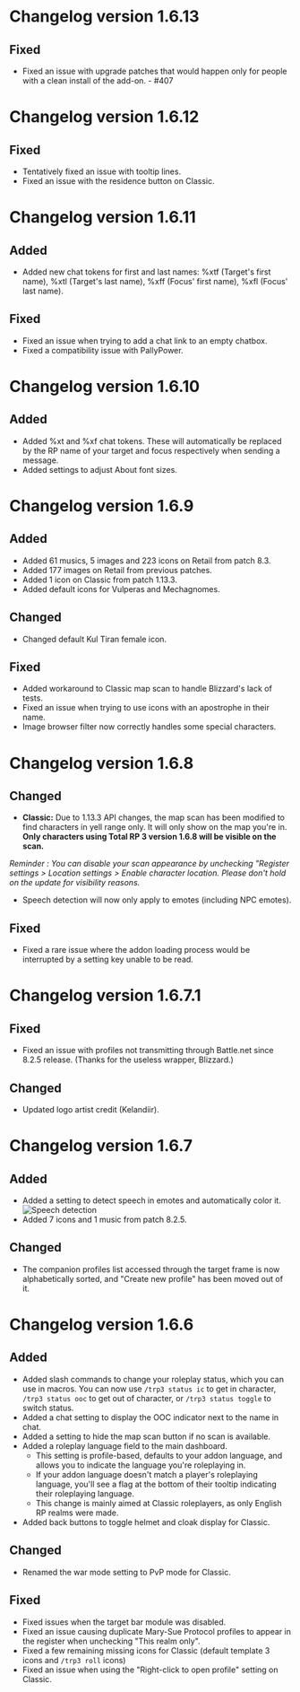 # Changelog version 1.6.13

## Fixed

- Fixed an issue with upgrade patches that would happen only for people with a clean install of the add-on. - #407

# Changelog version 1.6.12

## Fixed

- Tentatively fixed an issue with tooltip lines.
- Fixed an issue with the residence button on Classic.

# Changelog version 1.6.11

## Added

- Added new chat tokens for first and last names: %xtf (Target's first name), %xtl (Target's last name), %xff (Focus' first name), %xfl (Focus' last name).

## Fixed

- Fixed an issue when trying to add a chat link to an empty chatbox.
- Fixed a compatibility issue with PallyPower.

# Changelog version 1.6.10

## Added

- Added %xt and %xf chat tokens. These will automatically be replaced by the RP name of your target and focus respectively when sending a message.
- Added settings to adjust About font sizes.

# Changelog version 1.6.9

## Added

- Added 61 musics, 5 images and 223 icons on Retail from patch 8.3.
- Added 177 images on Retail from previous patches.
- Added 1 icon on Classic from patch 1.13.3.
- Added default icons for Vulperas and Mechagnomes.

## Changed

- Changed default Kul Tiran female icon.

## Fixed

- Added workaround to Classic map scan to handle Blizzard's lack of tests.
- Fixed an issue when trying to use icons with an apostrophe in their name.
- Image browser filter now correctly handles some special characters.

# Changelog version 1.6.8

## Changed

- **Classic:** Due to 1.13.3 API changes, the map scan has been modified to find characters in yell range only. It will only show on the map you're in. **Only characters using Total RP 3 version 1.6.8 will be visible on the scan.**

*Reminder : You can disable your scan appearance by unchecking "Register settings > Location settings > Enable character location. Please don't hold on the update for visibility reasons.*

- Speech detection will now only apply to emotes (including NPC emotes).

## Fixed

- Fixed a rare issue where the addon loading process would be interrupted by a setting key unable to be read.

# Changelog version 1.6.7.1

## Fixed

- Fixed an issue with profiles not transmitting through Battle.net since 8.2.5 release. (Thanks for the useless wrapper, Blizzard.)

## Changed

- Updated logo artist credit (Kelandiir).

# Changelog version 1.6.7

## Added

- Added a setting to detect speech in emotes and automatically color it.
![Speech detection](https://i.imgur.com/qpw46yg.png)
- Added 7 icons and 1 music from patch 8.2.5.

## Changed

- The companion profiles list accessed through the target frame is now alphabetically sorted, and "Create new profile" has been moved out of it.

# Changelog version 1.6.6

## Added

- Added slash commands to change your roleplay status, which you can use in macros. You can now use `/trp3 status ic` to get in character, `/trp3 status ooc` to get out of character, or `/trp3 status toggle` to switch status.
- Added a chat setting to display the OOC indicator next to the name in chat.
- Added a setting to hide the map scan button if no scan is available.
- Added a roleplay language field to the main dashboard.
  - This setting is profile-based, defaults to your addon language, and allows you to indicate the language you're roleplaying in.
  - If your addon language doesn't match a player's roleplaying language, you'll see a flag at the bottom of their tooltip indicating their roleplaying language.
  - This change is mainly aimed at Classic roleplayers, as only English RP realms were made.
- Added back buttons to toggle helmet and cloak display for Classic.

## Changed

- Renamed the war mode setting to PvP mode for Classic.

## Fixed

- Fixed issues when the target bar module was disabled.
- Fixed an issue causing duplicate Mary-Sue Protocol profiles to appear in the register when unchecking "This realm only".
- Fixed a few remaining missing icons for Classic (default template 3 icons and `/trp3 roll` icons)
- Fixed an issue when using the "Right-click to open profile" setting on Classic.
